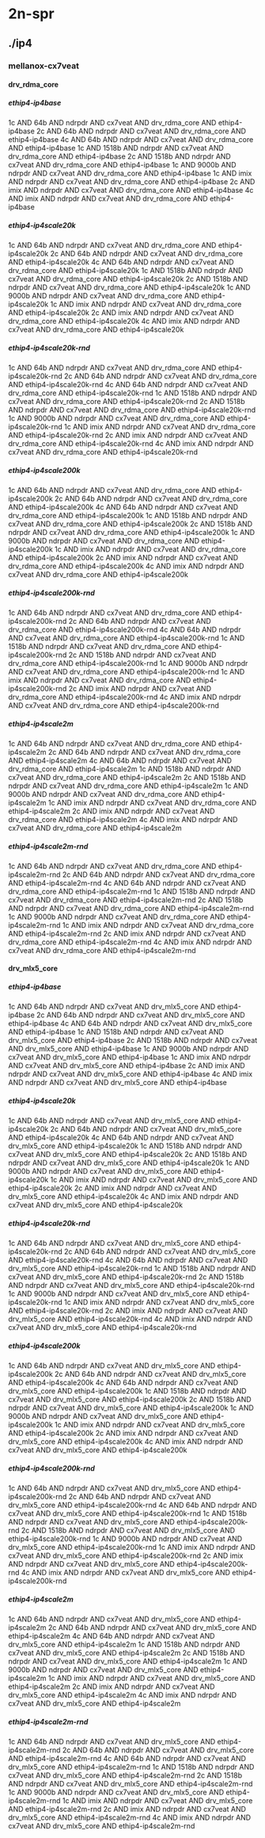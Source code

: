 # 2n-spr
## ./ip4
### mellanox-cx7veat
#### drv_rdma_core
##### ethip4-ip4base
1c AND 64b AND ndrpdr AND cx7veat AND drv_rdma_core AND ethip4-ip4base
2c AND 64b AND ndrpdr AND cx7veat AND drv_rdma_core AND ethip4-ip4base
4c AND 64b AND ndrpdr AND cx7veat AND drv_rdma_core AND ethip4-ip4base
1c AND 1518b AND ndrpdr AND cx7veat AND drv_rdma_core AND ethip4-ip4base
2c AND 1518b AND ndrpdr AND cx7veat AND drv_rdma_core AND ethip4-ip4base
1c AND 9000b AND ndrpdr AND cx7veat AND drv_rdma_core AND ethip4-ip4base
1c AND imix AND ndrpdr AND cx7veat AND drv_rdma_core AND ethip4-ip4base
2c AND imix AND ndrpdr AND cx7veat AND drv_rdma_core AND ethip4-ip4base
4c AND imix AND ndrpdr AND cx7veat AND drv_rdma_core AND ethip4-ip4base
##### ethip4-ip4scale20k
1c AND 64b AND ndrpdr AND cx7veat AND drv_rdma_core AND ethip4-ip4scale20k
2c AND 64b AND ndrpdr AND cx7veat AND drv_rdma_core AND ethip4-ip4scale20k
4c AND 64b AND ndrpdr AND cx7veat AND drv_rdma_core AND ethip4-ip4scale20k
1c AND 1518b AND ndrpdr AND cx7veat AND drv_rdma_core AND ethip4-ip4scale20k
2c AND 1518b AND ndrpdr AND cx7veat AND drv_rdma_core AND ethip4-ip4scale20k
1c AND 9000b AND ndrpdr AND cx7veat AND drv_rdma_core AND ethip4-ip4scale20k
1c AND imix AND ndrpdr AND cx7veat AND drv_rdma_core AND ethip4-ip4scale20k
2c AND imix AND ndrpdr AND cx7veat AND drv_rdma_core AND ethip4-ip4scale20k
4c AND imix AND ndrpdr AND cx7veat AND drv_rdma_core AND ethip4-ip4scale20k
##### ethip4-ip4scale20k-rnd
1c AND 64b AND ndrpdr AND cx7veat AND drv_rdma_core AND ethip4-ip4scale20k-rnd
2c AND 64b AND ndrpdr AND cx7veat AND drv_rdma_core AND ethip4-ip4scale20k-rnd
4c AND 64b AND ndrpdr AND cx7veat AND drv_rdma_core AND ethip4-ip4scale20k-rnd
1c AND 1518b AND ndrpdr AND cx7veat AND drv_rdma_core AND ethip4-ip4scale20k-rnd
2c AND 1518b AND ndrpdr AND cx7veat AND drv_rdma_core AND ethip4-ip4scale20k-rnd
1c AND 9000b AND ndrpdr AND cx7veat AND drv_rdma_core AND ethip4-ip4scale20k-rnd
1c AND imix AND ndrpdr AND cx7veat AND drv_rdma_core AND ethip4-ip4scale20k-rnd
2c AND imix AND ndrpdr AND cx7veat AND drv_rdma_core AND ethip4-ip4scale20k-rnd
4c AND imix AND ndrpdr AND cx7veat AND drv_rdma_core AND ethip4-ip4scale20k-rnd
##### ethip4-ip4scale200k
1c AND 64b AND ndrpdr AND cx7veat AND drv_rdma_core AND ethip4-ip4scale200k
2c AND 64b AND ndrpdr AND cx7veat AND drv_rdma_core AND ethip4-ip4scale200k
4c AND 64b AND ndrpdr AND cx7veat AND drv_rdma_core AND ethip4-ip4scale200k
1c AND 1518b AND ndrpdr AND cx7veat AND drv_rdma_core AND ethip4-ip4scale200k
2c AND 1518b AND ndrpdr AND cx7veat AND drv_rdma_core AND ethip4-ip4scale200k
1c AND 9000b AND ndrpdr AND cx7veat AND drv_rdma_core AND ethip4-ip4scale200k
1c AND imix AND ndrpdr AND cx7veat AND drv_rdma_core AND ethip4-ip4scale200k
2c AND imix AND ndrpdr AND cx7veat AND drv_rdma_core AND ethip4-ip4scale200k
4c AND imix AND ndrpdr AND cx7veat AND drv_rdma_core AND ethip4-ip4scale200k
##### ethip4-ip4scale200k-rnd
1c AND 64b AND ndrpdr AND cx7veat AND drv_rdma_core AND ethip4-ip4scale200k-rnd
2c AND 64b AND ndrpdr AND cx7veat AND drv_rdma_core AND ethip4-ip4scale200k-rnd
4c AND 64b AND ndrpdr AND cx7veat AND drv_rdma_core AND ethip4-ip4scale200k-rnd
1c AND 1518b AND ndrpdr AND cx7veat AND drv_rdma_core AND ethip4-ip4scale200k-rnd
2c AND 1518b AND ndrpdr AND cx7veat AND drv_rdma_core AND ethip4-ip4scale200k-rnd
1c AND 9000b AND ndrpdr AND cx7veat AND drv_rdma_core AND ethip4-ip4scale200k-rnd
1c AND imix AND ndrpdr AND cx7veat AND drv_rdma_core AND ethip4-ip4scale200k-rnd
2c AND imix AND ndrpdr AND cx7veat AND drv_rdma_core AND ethip4-ip4scale200k-rnd
4c AND imix AND ndrpdr AND cx7veat AND drv_rdma_core AND ethip4-ip4scale200k-rnd
##### ethip4-ip4scale2m
1c AND 64b AND ndrpdr AND cx7veat AND drv_rdma_core AND ethip4-ip4scale2m
2c AND 64b AND ndrpdr AND cx7veat AND drv_rdma_core AND ethip4-ip4scale2m
4c AND 64b AND ndrpdr AND cx7veat AND drv_rdma_core AND ethip4-ip4scale2m
1c AND 1518b AND ndrpdr AND cx7veat AND drv_rdma_core AND ethip4-ip4scale2m
2c AND 1518b AND ndrpdr AND cx7veat AND drv_rdma_core AND ethip4-ip4scale2m
1c AND 9000b AND ndrpdr AND cx7veat AND drv_rdma_core AND ethip4-ip4scale2m
1c AND imix AND ndrpdr AND cx7veat AND drv_rdma_core AND ethip4-ip4scale2m
2c AND imix AND ndrpdr AND cx7veat AND drv_rdma_core AND ethip4-ip4scale2m
4c AND imix AND ndrpdr AND cx7veat AND drv_rdma_core AND ethip4-ip4scale2m
##### ethip4-ip4scale2m-rnd
1c AND 64b AND ndrpdr AND cx7veat AND drv_rdma_core AND ethip4-ip4scale2m-rnd
2c AND 64b AND ndrpdr AND cx7veat AND drv_rdma_core AND ethip4-ip4scale2m-rnd
4c AND 64b AND ndrpdr AND cx7veat AND drv_rdma_core AND ethip4-ip4scale2m-rnd
1c AND 1518b AND ndrpdr AND cx7veat AND drv_rdma_core AND ethip4-ip4scale2m-rnd
2c AND 1518b AND ndrpdr AND cx7veat AND drv_rdma_core AND ethip4-ip4scale2m-rnd
1c AND 9000b AND ndrpdr AND cx7veat AND drv_rdma_core AND ethip4-ip4scale2m-rnd
1c AND imix AND ndrpdr AND cx7veat AND drv_rdma_core AND ethip4-ip4scale2m-rnd
2c AND imix AND ndrpdr AND cx7veat AND drv_rdma_core AND ethip4-ip4scale2m-rnd
4c AND imix AND ndrpdr AND cx7veat AND drv_rdma_core AND ethip4-ip4scale2m-rnd
#### drv_mlx5_core
##### ethip4-ip4base
1c AND 64b AND ndrpdr AND cx7veat AND drv_mlx5_core AND ethip4-ip4base
2c AND 64b AND ndrpdr AND cx7veat AND drv_mlx5_core AND ethip4-ip4base
4c AND 64b AND ndrpdr AND cx7veat AND drv_mlx5_core AND ethip4-ip4base
1c AND 1518b AND ndrpdr AND cx7veat AND drv_mlx5_core AND ethip4-ip4base
2c AND 1518b AND ndrpdr AND cx7veat AND drv_mlx5_core AND ethip4-ip4base
1c AND 9000b AND ndrpdr AND cx7veat AND drv_mlx5_core AND ethip4-ip4base
1c AND imix AND ndrpdr AND cx7veat AND drv_mlx5_core AND ethip4-ip4base
2c AND imix AND ndrpdr AND cx7veat AND drv_mlx5_core AND ethip4-ip4base
4c AND imix AND ndrpdr AND cx7veat AND drv_mlx5_core AND ethip4-ip4base
##### ethip4-ip4scale20k
1c AND 64b AND ndrpdr AND cx7veat AND drv_mlx5_core AND ethip4-ip4scale20k
2c AND 64b AND ndrpdr AND cx7veat AND drv_mlx5_core AND ethip4-ip4scale20k
4c AND 64b AND ndrpdr AND cx7veat AND drv_mlx5_core AND ethip4-ip4scale20k
1c AND 1518b AND ndrpdr AND cx7veat AND drv_mlx5_core AND ethip4-ip4scale20k
2c AND 1518b AND ndrpdr AND cx7veat AND drv_mlx5_core AND ethip4-ip4scale20k
1c AND 9000b AND ndrpdr AND cx7veat AND drv_mlx5_core AND ethip4-ip4scale20k
1c AND imix AND ndrpdr AND cx7veat AND drv_mlx5_core AND ethip4-ip4scale20k
2c AND imix AND ndrpdr AND cx7veat AND drv_mlx5_core AND ethip4-ip4scale20k
4c AND imix AND ndrpdr AND cx7veat AND drv_mlx5_core AND ethip4-ip4scale20k
##### ethip4-ip4scale20k-rnd
1c AND 64b AND ndrpdr AND cx7veat AND drv_mlx5_core AND ethip4-ip4scale20k-rnd
2c AND 64b AND ndrpdr AND cx7veat AND drv_mlx5_core AND ethip4-ip4scale20k-rnd
4c AND 64b AND ndrpdr AND cx7veat AND drv_mlx5_core AND ethip4-ip4scale20k-rnd
1c AND 1518b AND ndrpdr AND cx7veat AND drv_mlx5_core AND ethip4-ip4scale20k-rnd
2c AND 1518b AND ndrpdr AND cx7veat AND drv_mlx5_core AND ethip4-ip4scale20k-rnd
1c AND 9000b AND ndrpdr AND cx7veat AND drv_mlx5_core AND ethip4-ip4scale20k-rnd
1c AND imix AND ndrpdr AND cx7veat AND drv_mlx5_core AND ethip4-ip4scale20k-rnd
2c AND imix AND ndrpdr AND cx7veat AND drv_mlx5_core AND ethip4-ip4scale20k-rnd
4c AND imix AND ndrpdr AND cx7veat AND drv_mlx5_core AND ethip4-ip4scale20k-rnd
##### ethip4-ip4scale200k
1c AND 64b AND ndrpdr AND cx7veat AND drv_mlx5_core AND ethip4-ip4scale200k
2c AND 64b AND ndrpdr AND cx7veat AND drv_mlx5_core AND ethip4-ip4scale200k
4c AND 64b AND ndrpdr AND cx7veat AND drv_mlx5_core AND ethip4-ip4scale200k
1c AND 1518b AND ndrpdr AND cx7veat AND drv_mlx5_core AND ethip4-ip4scale200k
2c AND 1518b AND ndrpdr AND cx7veat AND drv_mlx5_core AND ethip4-ip4scale200k
1c AND 9000b AND ndrpdr AND cx7veat AND drv_mlx5_core AND ethip4-ip4scale200k
1c AND imix AND ndrpdr AND cx7veat AND drv_mlx5_core AND ethip4-ip4scale200k
2c AND imix AND ndrpdr AND cx7veat AND drv_mlx5_core AND ethip4-ip4scale200k
4c AND imix AND ndrpdr AND cx7veat AND drv_mlx5_core AND ethip4-ip4scale200k
##### ethip4-ip4scale200k-rnd
1c AND 64b AND ndrpdr AND cx7veat AND drv_mlx5_core AND ethip4-ip4scale200k-rnd
2c AND 64b AND ndrpdr AND cx7veat AND drv_mlx5_core AND ethip4-ip4scale200k-rnd
4c AND 64b AND ndrpdr AND cx7veat AND drv_mlx5_core AND ethip4-ip4scale200k-rnd
1c AND 1518b AND ndrpdr AND cx7veat AND drv_mlx5_core AND ethip4-ip4scale200k-rnd
2c AND 1518b AND ndrpdr AND cx7veat AND drv_mlx5_core AND ethip4-ip4scale200k-rnd
1c AND 9000b AND ndrpdr AND cx7veat AND drv_mlx5_core AND ethip4-ip4scale200k-rnd
1c AND imix AND ndrpdr AND cx7veat AND drv_mlx5_core AND ethip4-ip4scale200k-rnd
2c AND imix AND ndrpdr AND cx7veat AND drv_mlx5_core AND ethip4-ip4scale200k-rnd
4c AND imix AND ndrpdr AND cx7veat AND drv_mlx5_core AND ethip4-ip4scale200k-rnd
##### ethip4-ip4scale2m
1c AND 64b AND ndrpdr AND cx7veat AND drv_mlx5_core AND ethip4-ip4scale2m
2c AND 64b AND ndrpdr AND cx7veat AND drv_mlx5_core AND ethip4-ip4scale2m
4c AND 64b AND ndrpdr AND cx7veat AND drv_mlx5_core AND ethip4-ip4scale2m
1c AND 1518b AND ndrpdr AND cx7veat AND drv_mlx5_core AND ethip4-ip4scale2m
2c AND 1518b AND ndrpdr AND cx7veat AND drv_mlx5_core AND ethip4-ip4scale2m
1c AND 9000b AND ndrpdr AND cx7veat AND drv_mlx5_core AND ethip4-ip4scale2m
1c AND imix AND ndrpdr AND cx7veat AND drv_mlx5_core AND ethip4-ip4scale2m
2c AND imix AND ndrpdr AND cx7veat AND drv_mlx5_core AND ethip4-ip4scale2m
4c AND imix AND ndrpdr AND cx7veat AND drv_mlx5_core AND ethip4-ip4scale2m
##### ethip4-ip4scale2m-rnd
1c AND 64b AND ndrpdr AND cx7veat AND drv_mlx5_core AND ethip4-ip4scale2m-rnd
2c AND 64b AND ndrpdr AND cx7veat AND drv_mlx5_core AND ethip4-ip4scale2m-rnd
4c AND 64b AND ndrpdr AND cx7veat AND drv_mlx5_core AND ethip4-ip4scale2m-rnd
1c AND 1518b AND ndrpdr AND cx7veat AND drv_mlx5_core AND ethip4-ip4scale2m-rnd
2c AND 1518b AND ndrpdr AND cx7veat AND drv_mlx5_core AND ethip4-ip4scale2m-rnd
1c AND 9000b AND ndrpdr AND cx7veat AND drv_mlx5_core AND ethip4-ip4scale2m-rnd
1c AND imix AND ndrpdr AND cx7veat AND drv_mlx5_core AND ethip4-ip4scale2m-rnd
2c AND imix AND ndrpdr AND cx7veat AND drv_mlx5_core AND ethip4-ip4scale2m-rnd
4c AND imix AND ndrpdr AND cx7veat AND drv_mlx5_core AND ethip4-ip4scale2m-rnd
